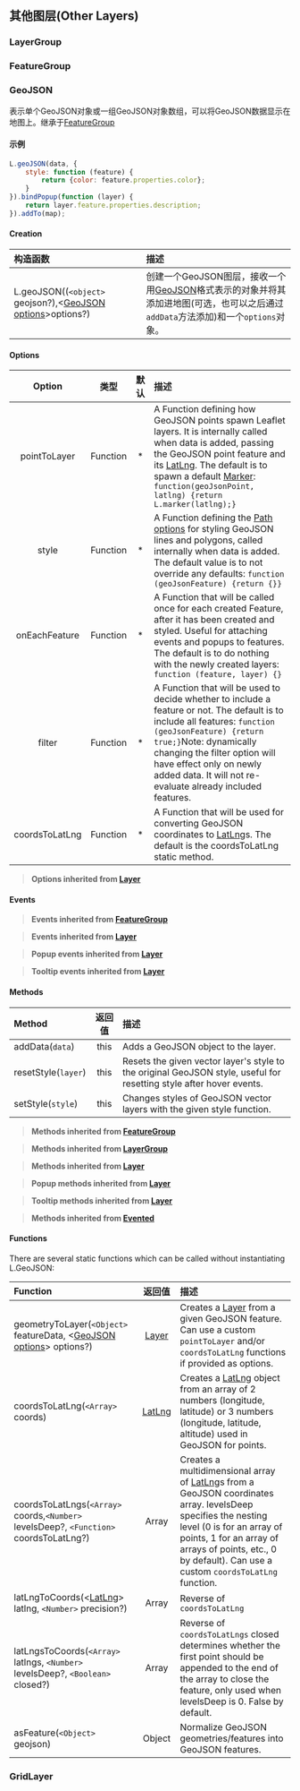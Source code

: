 ## 其他图层(Other Layers)
### <span id="LayerGroup">LayerGroup<span>
### <span id="FeatureGroup">FeatureGroup<span>
### GeoJSON
表示单个GeoJSON对象或一组GeoJSON对象数组，可以将GeoJSON数据显示在地图上。继承于[FeatureGroup](#FeatureGroup)

#### 示例
```javascript
L.geoJSON(data, {
    style: function (feature) {
        return {color: feature.properties.color};
    }
}).bindPopup(function (layer) {
    return layer.feature.properties.description;
}).addTo(map);
```

#### Creation

|     构造函数     |     描述     |
|:----------------|:------------|
|L.geoJSON((`<object>` geojson?),<[GeoJSON options](#GeoJSONoptions)>options?)|创建一个GeoJSON图层，接收一个用[GeoJSON](http://geojson.org/geojson-spec.html)格式表示的对象并将其添加进地图(可选，也可以之后通过`addData`方法添加)和一个`options`对象。|

#### <span id="GeoJSONoptions">Options<span>

|   Option   |   类型   |   默认   |   描述   |
|:----------:|:--------:|:-------:|:--------|
|pointToLayer|Function|  *  |A Function defining how GeoJSON points spawn Leaflet layers. It is internally called when data is added, passing the GeoJSON point feature and its [LatLng](#LatLng). The default is to spawn a default [Marker](#Marker): ```function(geoJsonPoint, latlng) {return L.marker(latlng);}```|
|style|Function|  *  |A Function defining the [Path options](#Pathoptions) for styling GeoJSON lines and polygons, called internally when data is added. The default value is to not override any defaults: ```function (geoJsonFeature) {return {}}```|
|onEachFeature|Function|  *  |A Function that will be called once for each created Feature, after it has been created and styled. Useful for attaching events and popups to features. The default is to do nothing with the newly created layers: ```function (feature, layer) {}```|
|filter|Function|  *  |A Function that will be used to decide whether to include a feature or not. The default is to include all features: ```function (geoJsonFeature) {return true;}```Note: dynamically changing the filter option will have effect only on newly added data. It will not re-evaluate already included features.|
|coordsToLatLng|Function|  *  |A Function that will be used for converting GeoJSON coordinates to [LatLng](#LatLng)s. The default is the coordsToLatLng static method.|

> **Options inherited from [Layer](#Layer)**

#### Events

> **Events inherited from [FeatureGroup](#FeatureGroup)**

> **Events inherited from [Layer](#Layer)**

> **Popup events inherited from [Layer](#Layer)**

> **Tooltip events inherited from [Layer](#Layer)**

#### Methods
|   Method   |   返回值   |   描述   |
|:----------|:---------:|:--------|
|addData(`data`)|this|Adds a GeoJSON object to the layer.|
|resetStyle(`layer`)|this|Resets the given vector layer's style to the original GeoJSON style, useful for resetting style after hover events.|
|setStyle(`style`)|this|Changes styles of GeoJSON vector layers with the given style function.|

> **Methods inherited from [FeatureGroup](#FeatureGroup)**

> **Methods inherited from [LayerGroup](#LayerGroup)**

> **Methods inherited from [Layer](#Layer)**

> **Popup methods inherited from [Layer](#Layer)**

> **Tooltip methods inherited from [Layer](#Layer)**

> **Methods inherited from [Evented](#Evented)**

#### Functions
There are several static functions which can be called without instantiating L.GeoJSON:

|   Function    |   返回值   |   描述   |
|:----------|:-------:|:--------|
|geometryToLayer(`<Object>` featureData, <[GeoJSON options](#GeoJSONoptions)> options?)|[Layer](#Layer)|Creates a [Layer](#Layer) from a given GeoJSON feature. Can use a custom `pointToLayer` and/or `coordsToLatLng` functions if provided as options.|
|coordsToLatLng(`<Array>` coords)|[LatLng](#LatLng)|Creates a [LatLng](#LatLng) object from an array of 2 numbers (longitude, latitude) or 3 numbers (longitude, latitude, altitude) used in GeoJSON for points.|
|coordsToLatLngs(`<Array>` coords,`<Number>` levelsDeep?, `<Function>` coordsToLatLng?)|Array|Creates a multidimensional array of [LatLng](#LatLng)s from a GeoJSON coordinates array. levelsDeep specifies the nesting level (0 is for an array of points, 1 for an array of arrays of points, etc., 0 by default). Can use a custom `coordsToLatLng` function.|
|latLngToCoords(<[LatLng](#LatLng)> latlng, `<Number>` precision?)|Array|Reverse of `coordsToLatLng`|
|latLngsToCoords(`<Array>` latlngs, `<Number>` levelsDeep?, `<Boolean>` closed?)|Array|Reverse of `coordsToLatLngs` closed determines whether the first point should be appended to the end of the array to close the feature, only used when levelsDeep is 0. False by default.|
|asFeature(`<Object>` geojson)|Object|Normalize GeoJSON geometries/features into GeoJSON features.|

### <span id="GridLayer">GridLayer<span>

